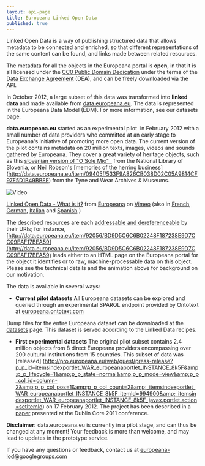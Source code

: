```yaml
---
layout: api-page
title: Europeana Linked Open Data
published: true
---
```

Linked Open Data is a way of publishing structured data that allows metadata to be connected and enriched, so that different representations of the same content can be found, and links made between related resources.

The metadata for all the objects in the Europeana portal is **open**, in that it is all licensed under the [CC0 Public Domain Dedication](http://creativecommons.org/publicdomain/zero/1.0/) under the terms of the [Data Exchange Agreement](http://pro.europeana.eu/support-for-open-data) (DEA), and can be freely downloaded via the API.

In October 2012, a large subset of this data was transformed into **linked data** and made available from [data.europeana.eu](http://data.europeana.eu). The data is represented in the Europeana Data Model (EDM). For more information, see our datasets page.

**data.europeana.eu** started as an experimental pilot &nbsp;in February 2012 with a small number of data providers who committed at an early stage to Europeana&#39;s initiative of promoting more open data. The current version of the pilot contains metadata on 20 million texts, images, videos and sounds gathered by Europeana. They cover a great variety of heritage objects, such as this [slovenian version of &quot;O Sole Mio&quot; &nbsp;](http://data.europeana.eu/item/92056/BD9D5C6C6B02248F187238E9D7CC09EAF17BEA59) from the National Library of Slovenia, or Neil Robson&#39;s [memories of the herring business] (http://data.europeana.eu/item/09405f/533F9A826CB038D02C05A9814CF97E5D1B49BBEE) from the Tyne and Wear Archives &amp; Museums.

![Video](http://vimeo.com/36752317)

[Linked Open Data - What is it?](http://player.vimeo.com/video/36752317) from [Europeana](http://vimeo.com/europeana) on [Vimeo](http://vimeo.com) (also in [French](http://vimeo.com/album/2072014/video/49231111), [German](http://vimeo.com/album/2072014/video/49231110), [Italian](http://vimeo.com/album/2072014/video/49232562) and [Spanish](https://vimeo.com/album/2072014/video/49231112).)

The described resources are each [addressable and dereferenceable](http://en.wikipedia.org/wiki/Dereferenceable_Uniform_Resource_Identifier) by their URIs; for instance, [http://data.europeana.eu/item/92056/BD9D5C6C6B02248F187238E9D7CC09EAF17BEA59](http://data.europeana.eu/item/92056/BD9D5C6C6B02248F187238E9D7CC09EAF17BEA59) leads either to an HTML page on the Europeana portal for the object it identifies or to raw, machine-processable data on this object. Please see the technical details and the animation above for background on our motivation.

The data is available in several ways:

* **Current pilot datasets**
All Europeana datasets can be explored and queried through an experimental SPARQL endpoint provided by Ontotext at [europeana.ontotext.com](http://europeana.ontotext.com/)

Dump files for the entire Europeana dataset can be downloaded at the [datasets](http://pro.europeana.eu/datasets) page. This dataset is served according to the Linked Data recipes.

* **First experimental datasets**
The original pilot subset contains 2.4 million objects from 8 direct Europeana providers encompassing over 200 cultural institutions from 15 countries. This subset of data was [released] (http://pro.europeana.eu/web/guest/press-release?p_p_id=itemsindexportlet_WAR_europeanaportlet_INSTANCE_8k5F&amp;p_p_lifecycle=1&amp;p_p_state=normal&amp;p_p_mode=view&amp;p_p_col_id=column-2&amp;p_p_col_pos=1&amp;p_p_col_count=2&amp;_itemsindexportlet_WAR_europeanaportlet_INSTANCE_8k5F_itemId=994900&amp;_itemsindexportlet_WAR_europeanaportlet_INSTANCE_8k5F_javax.portlet.action=setItemId) on 17 February 2012. The project has been described in a [paper](http://dcevents.dublincore.org/index.php/IntConf/dc-2011/paper/view/55) presented at the Dublin Core 2011 conference.

**Disclaimer:** data.europeana.eu is currently in a pilot stage, and can thus be changed at any moment! Your feedback is more than welcome, and may lead to updates in the prototype service.

If you have any questions or feedback, contact us at [europeana-lod@googlegroups.com](europeana-lod@googlegroups.com)
